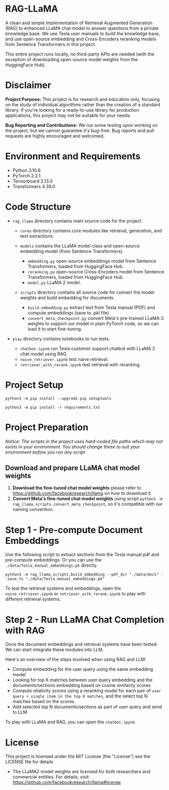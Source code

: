 # RAG-LLaMA

A clean and simple implementation of Retrieval Augmented Generation (RAG) to enhanced LLaMA chat model to answer questions from a private knowledge base. We use Tesla user manuals to build the knowledge base, and use open-source embedding and Cross-Encoders reranking models from Sentence Transformers in this project.

This entire project runs locally, no third-party APIs are needed (with the exception of downloading open-source model weights from the HuggingFace Hub).

# Disclaimer

**Project Purpose:** This project is for research and education only, focusing on the study of individual algorithms rather than the creation of a standard library. If you're looking for a ready-to-use library for production applications, this project may not be suitable for your needs.

**Bug Reporting and Contributions:** We run some testing upon working on the project, but we cannot guarantee it's bug-free. Bug reports and pull requests are highly encouraged and welcomed.

# Environment and Requirements

- Python 3.10.6
- PyTorch 2.2.1
- Tensorboard 2.13.0
- Transformers 4.39.0

# Code Structure

- `rag_llama` directory contains main source code for the project.

  - `cores` directory contains core modules like retrieval, generation, and text extractions.
  - `models` contains the LLaMA model class and open-source embedding model (from Sentence Transformers).

    - `embedding.py` open-source embeddings model from Sentence Transformers, loaded from HuggingFace Hub.
    - `reranking.py` open-source Cross-Encoders model from Sentence Transformers, loaded from HuggingFace Hub.
    - `model.py` LLaMA 2 model.

  - `scripts` directory contains all source code for convert the model weights and build embedding for documents.

    - `build_embedding.py` extract text from Tesla manual (PDF) and compute embeddings (save to .pkl file).
    - `convert_meta_checkpoint.py` convert Meta's pre-trained LLaMA-2 weights to support our model in plain PyTorch code, so we can load it to start fine-tuning.

- `play` directory contains notebooks to run tests.
  - `chatbot.ipynb` run Tesla customer support chatbot with LLaMA 2 chat model using RAG.
  - `naive_retriever.ipynb` test naive retrieval.
  - `retriever_with_rerank.ipynb` test retrieval with reranking.

# Project Setup

```
python3 -m pip install --upgrade pip setuptools

python3 -m pip install -r requirements.txt
```

# Project Preparation

_Notice: The scripts in the project uses hard-coded file paths which may not exists in your environment. You should change these to suit your environment before you run any script_

## Download and prepare LLaMA chat model weights

1. **Download the fine-tuned chat model weights** please refer to https://github.com/facebookresearch/llama on how to download it.
2. **Convert Meta's fine-tuned chat model weights** using script `python3 -m rag_llama.scripts.convert_meta_checkpoint`, so it's compatible with our naming convention.

# Step 1 - Pre-compute Document Embeddings

Use the following script to extract sections from the Tesla manual pdf and pre-compute embeddings. Or you can use the `./data/Tesla_manual_embeddings.pk` directly.

```
python3 -m rag_llama.scripts.build_embedding --pdf_dir "./data/docs" --save_to "./data/Tesla_manual_embeddings.pk"
```

To test the retrieval systems and embeddings, open the `naive_retriever.ipynb` or `retriever_with_rerank.ipynb` to play with different retrieval systems.

# Step 2 - Run LLaMA Chat Completion with RAG

Once the document embeddings and retrieval systems have been tested. We can start integrate these modules into LLM.

Here's an overview of the steps involved when using RAG and LLM:

- Compute embedding for the user query using the same embedding model
- Looking for top K matches between user query embedding and the documents/sections embedding based on cosine similarity scores
- Compute relativity scores using a reranking model for each pair of `user query + single item in the top K matches`, and the select top N matches based on the scores
- Add selected top N documents/sections as part of user query and send to LLM

To play with LLaMA and RAG, you can open the `chatbot.ipynb`.

# License

This project is licensed under the MIT License (the "License")
see the LICENSE file for details

- The LLaMA2 model weights are licensed for both researchers and commercial entities. For details, visit: https://github.com/facebookresearch/llama#license
